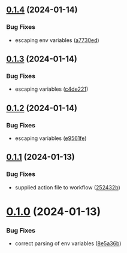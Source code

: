 ## [0.1.4](https://github.com/Energy-Control-no/fleet-flow-autoinstaller/compare/v0.1.3...v0.1.4) (2024-01-14)


### Bug Fixes

* escaping env variables ([a7730ed](https://github.com/Energy-Control-no/fleet-flow-autoinstaller/commit/a7730edc3eae2c8c124bf44bc6e4c8c0b690212c))



## [0.1.3](https://github.com/Energy-Control-no/fleet-flow-autoinstaller/compare/v0.1.2...v0.1.3) (2024-01-14)


### Bug Fixes

* escaping variables ([c4de221](https://github.com/Energy-Control-no/fleet-flow-autoinstaller/commit/c4de221d4c7c805e399cc41a1184446b1421a7eb))



## [0.1.2](https://github.com/Energy-Control-no/fleet-flow-autoinstaller/compare/v0.1.1...v0.1.2) (2024-01-14)


### Bug Fixes

* escaping variables ([e9561fe](https://github.com/Energy-Control-no/fleet-flow-autoinstaller/commit/e9561feb5797de71e5ed8f9018005d609208ce08))



## [0.1.1](https://github.com/Energy-Control-no/fleet-flow-autoinstaller/compare/v0.1.0...v0.1.1) (2024-01-13)


### Bug Fixes

* supplied action file to workflow ([252432b](https://github.com/Energy-Control-no/fleet-flow-autoinstaller/commit/252432b5476ebb69b02265146038b8f05966b696))



# [0.1.0](https://github.com/Energy-Control-no/fleet-flow-autoinstaller/compare/v0.0.1...v0.1.0) (2024-01-13)


### Bug Fixes

* correct parsing of env variables ([8e5a36b](https://github.com/Energy-Control-no/fleet-flow-autoinstaller/commit/8e5a36b290ceaed1d1938833f1ebfce8e74bce53))



